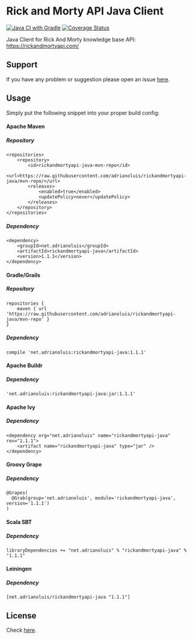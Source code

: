 # Rick and Morty API Java Client
[![Java CI with Gradle](https://github.com/adrianoluis/rickandmortyapi-java/actions/workflows/build.yml/badge.svg)](https://github.com/adrianoluis/rickandmortyapi-java/actions/workflows/build.yml) [![Coverage Status](https://codecov.io/gh/adrianoluis/rickandmortyapi-java/branch/main/graph/badge.svg?token=CVOIQ4OMVZ)](https://codecov.io/gh/adrianoluis/rickandmortyapi-java)

Java Client for Rick And Morty knowledge base API: https://rickandmortyapi.com/

## Support
If you have any problem or suggestion please open an issue [here](https://github.com/adrianoluis/rickandmortyapi-java/issues).

## Usage

Simply put the following snippet into your proper build config:

#### Apache Maven

##### Repository
```
<repositories>
    <repository>
        <id>rickandmortyapi-java-mvn-repo</id>
        <url>https://raw.githubusercontent.com/adrianoluis/rickandmortyapi-java/mvn-repo/</url>
        <releases>
            <enabled>true</enabled>
            <updatePolicy>never</updatePolicy>
        </releases>
    </repository>
</repositories>
```

##### Dependency
```
<dependency>
    <groupId>net.adrianoluis</groupId>
    <artifactId>rickandmortyapi-java</artifactId>
    <version>1.1.1</version>
</dependency>
```

#### Gradle/Grails

##### Repository
```
repositories {
    maven { url 'https://raw.githubusercontent.com/adrianoluis/rickandmortyapi-java/mvn-repo' }
}
```

##### Dependency
```
compile 'net.adrianoluis:rickandmortyapi-java:1.1.1'
```

#### Apache Buildr

##### Dependency
```
'net.adrianoluis:rickandmortyapi-java:jar:1.1.1'
```

#### Apache Ivy

##### Dependency
```
<dependency org="net.adrianoluis" name="rickandmortyapi-java" rev="1.1.1">
    <artifact name="rickandmortyapi-java" type="jar" />
</dependency>
```

#### Groovy Grape

##### Dependency
```
@Grapes(
  @Grab(group='net.adrianoluis', module='rickandmortyapi-java', version='1.1.1')
)
```

#### Scala SBT

##### Dependency
```
libraryDependencies += "net.adrianoluis" % "rickandmortyapi-java" % "1.1.1"
```

#### Leiningen

##### Dependency
```
[net.adrianoluis/rickandmortyapi-java "1.1.1"]
```

## License

Check [here](LICENSE).
